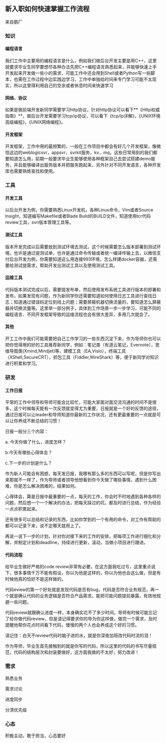 ## 新入职如何快速掌握工作流程

来自鹅厂

### 知识

#### 编程语言

我们工作中主要用的编程语言是什么，例如我们做后台开发主要是用C++，这里就要求毕业生同学要想尽各种办法先把C++编程语言熟悉起来，并能够快速上手开发起来开发做一些小的需求，可能工作中还会用到Shell或者Python写一些脚本，也需在工作过程中边实践边学习，工作中单独给时间来专门学习可能不太现实，所以这里得利用自己的空余或者休息时间来快速学习

#### 网络、协议

如果是做前端开发新同学需要学习http协议，针对http协议可以看下**《Http权威指南》**，做后台开发需要学习tcp/ip协议，可以看下《tcp/ip详解》，《UNIX环境高级编程》，《UNIX网络编程》。

#### 开发框架

开发框架，工作中用的最频繁的，一般在工作项目中都会有好几个开发框架，像微信这边的weblogicsvr，appsvr，svrkit服务，kv，mq，这些日常用到的我们都要知道怎么用，前期一般要求毕业生能够使用各种框架自己去尝试搭建demo服务，并且能够编译出服务版本并把服务跑起来，另外针对不同开发语言，各种开发库也需要熟练查找和使用。

### 工具

#### 开发工具

以后台开发为例，你需要熟悉Linux开发机，各种Linux命令，Vim或者Source Insight，知道编写Makefile或者Blade Build的BUILD文件，知道使用tcr代码review工具，svn版本管理工具等。

#### 测试工具

版本开发完成以后需要放到测试环境去测试，这个时候需要怎么版本部署到测试环境，也许是通过提测试单，也许是通过命令传输或者统一编译传输上去，以微信支付后台开发为例，你需要知道这么用连接993环境，怎么样建docker容器，还需要给测试提需求，帮助开发出测试工具以及使用测试工具。

#### 运维工具

代码版本测试完成以后，需要提发布单，然后使用发布系统工具进行版本的部署和发布，如果发现有问题，作为新同学你还需要知道如何使用日志工具进行查找日志；知道通过错误码定位到线上问题；需要屏蔽机器切换流量的，要知道怎么屏蔽器并切换流量等。这里举一部分例子，具体到工作场景一步一步学习，可能不同的编程语言、不同开发框架导致的运维流程也会有很大差异，多用几次就会了。

#### 其他

开工工作中我们可能需要把自己工作学习的一些东西沉淀下来，作为导师你也可以把你觉得用的好的工具推荐新同学，例如：笔记类（有道云笔记，Evernote），思维导图类(Xmind,Mindjet)等，建模工具（EA,Visio），终端工具（XShell,SecureCRT），抓包工具（Fiddler,WireShark）等，便于新同学对知识进行积累和学习。

### 研发

#### 工作日报

平常的工作中领导和导师可能会比较忙，可能大家面对面交流沟通的时间不是很多，这个时候每天能有一次反馈就变得尤为重要，日报就是一个好的反馈的途径，通过日报可以让leader和导师知道你最新的工作状况，还有更最重要的一点就是可以让你养成不断总结的习惯！

日报一般分三个内容：

a. 今天你做了什么，进度怎样？

b.今天有哪些心得体会？

c.下一步的计划是什么？

作为新人可能会有困惑，每天发日报，我哪有那么多的东西可以写呢，但是你写出来那就不一样了，作为导师或者领导他想看到你今天做了哪些事情，遇到什么困难，你是怎么解决困难的，结果如何。

心得体会，算是日报中最重要的一点，每天的工作，你会时不时地遇到各种各样的问题，然后想一个一个解决的办法，把每天踩过的坑，都及时进行总结，作为经验一点点积累起来。

还有很多可以总结和记录的东西，比如你学到的一个有用的命令，对工作有帮助的都可以记录下来，说不定哪天就用上了。

再说一说下一步的计划，针对你对接下来的工作的安排，把每项工作进行细化和分解，并制定计划和deadline，持续进行更新，滚动，当做小项目进行跟进。

#### 代码流程

给毕业生做好严格的code review非常有必要，在这方面我吃过亏，这里重点说下，很多事情千万不能有假设，你以为他是这样的，你以为他也会这么做，但是有时候他真的恰好不是这样做的。

代码eview的第一个好处就是发现代码是否有bug，代码是否符合业务规范，再一个就是确认代码的业务逻辑是否符合产品需求。能把可能问题提前暴露，有效地规避一些问题。

代码review就跟确认进度一样，本身确实花不了多少时间。导师有时候可能忘记了给你做代码review，但是请记得要求你的导为你这样做，做完一个需求，及时提醒他帮你花点时间看下代码，慢慢的两个人也会养成这个好的习惯。

请记住：白天不review代码时脑子进的水，就是你深夜加班改代码时流的泪！

作为导师，毕业生首先接触到的就是你写的代码，所以这里的代码的书写尽量规范，代码的结构层次和封装要做好，这方面我做的不太好，努力改进！

### 需求

熟悉业务

需求讨论

进度同步

分清优先级

### 心态

积极主动，敢于担当，心态要好
